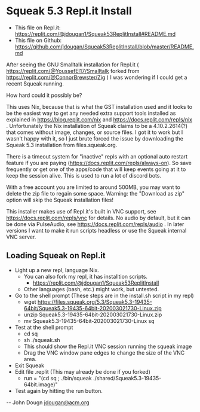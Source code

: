 Squeak 5.3 Repl.it Install
==========================
* This file on Repl.it: https://replit.com/@jdougan1/Squeak53ReplitInstall#README.md
* This file on Github: https://github.com/jdougan/Squeak53ReplitInstall/blob/master/README.md

After seeing the GNU Smalltalk installation for Repl.it ( https://replit.com/@YoussefEl17/Smalltalk forked from https://replit.com/@ConnorBrewster/Zig ) I was wondering if I could get a recent Squeak running.

How hard could it possibly be?

This uses Nix, because that is what the GST installation used and it looks to be the easiest way to get any needed extra support tools installed as explained in https://blog.replit.com/nix and https://docs.replit.com/repls/nix .
Unfortunately the Nix installation of Squeak claims to be a 4.10.2.2614(?) that comes without image, changes, or source files.
I got it to work but I wasn't happy with it, so I just brute forced the issue by downloading the Squeak 5.3 installation from files.squeak.org. 

There is a timeout system for "inactive" repls with an optional auto restart feature if you are paying
(https://docs.replit.com/repls/always-on).
So save frequently or get one of the apps/code that will keep events going at it to keep the session alive.
This is used to run a lot of discord bots.

With a free account you are limited to around 500MB, you may want to delete the zip file to regain some space.
Warning: the "Download as zip" option will skip the Squeak installation files!

This installer makes use of Repl.it's built in VNC support, see https://docs.replit.com/repls/vnc for details.
No audio by default, but it can be done via PulseAudio, see https://docs.replit.com/repls/audio .
In later versions I want to make it run scripts headless or use the Squeak internal VNC server.

Loading Squeak on Repl.it
-------------------------
* Light up a new repl, language Nix.
  * You can also fork my repl, it has installtion scripts.
    * https://replit.com/@jdougan1/Squeak53ReplitInstall
  * Other languages (bash, etc.) might work, but untested.
* Go to the shell prompt (These steps are in the install.sh script in my repl)
  * wget https://files.squeak.org/5.3/Squeak5.3-19435-64bit/Squeak5.3-19435-64bit-202003021730-Linux.zip 
  * unzip  Squeak5.3-19435-64bit-202003021730-Linux.zip
  * mv Squeak5.3-19435-64bit-202003021730-Linux sq
* Test at the shell prompt
  * cd sq
  * sh ./squeak.sh
  * This should show the Repl.it VNC session running the squeak image
  * Drag the VNC window pane edges to change the size of the VNC area.
* Exit Squeak
* Edit file .replit (This may already be done if you forked)
  * run = "(cd sq ; ./bin/squeak ./shared/Squeak5.3-19435-64bit.image)"
* Test again by hitting the run button.

-- 
John Dougn <jdougan@acm.org>